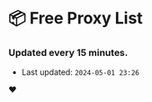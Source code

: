 # :package: Free Proxy List
### Updated every 15 minutes.

- Last updated: `2024-05-01 23:26`

:heart:

